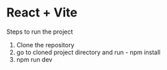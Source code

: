 # React + Vite

Steps to run the project

1. Clone the repository
2. go to cloned project directory and run - npm install
3. npm run dev

